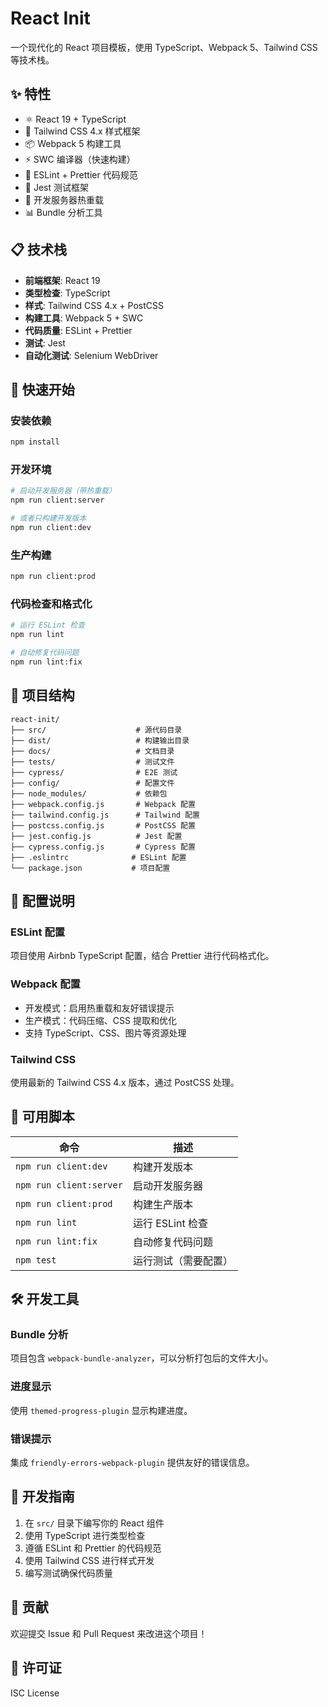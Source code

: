 # React Init

一个现代化的 React 项目模板，使用 TypeScript、Webpack 5、Tailwind CSS 等技术栈。

## ✨ 特性

- ⚛️ React 19 + TypeScript
- 🎨 Tailwind CSS 4.x 样式框架
- 📦 Webpack 5 构建工具
- ⚡ SWC 编译器（快速构建）
- 🔧 ESLint + Prettier 代码规范
- 🧪 Jest 测试框架
- 🚀 开发服务器热重载
- 📊 Bundle 分析工具

## 📋 技术栈

- **前端框架**: React 19
- **类型检查**: TypeScript
- **样式**: Tailwind CSS 4.x + PostCSS
- **构建工具**: Webpack 5 + SWC
- **代码质量**: ESLint + Prettier
- **测试**: Jest
- **自动化测试**: Selenium WebDriver

## 🚀 快速开始

### 安装依赖

```bash
npm install
```

### 开发环境

```bash
# 启动开发服务器（带热重载）
npm run client:server

# 或者只构建开发版本
npm run client:dev
```

### 生产构建

```bash
npm run client:prod
```

### 代码检查和格式化

```bash
# 运行 ESLint 检查
npm run lint

# 自动修复代码问题
npm run lint:fix
```

## 📁 项目结构

```
react-init/
├── src/                    # 源代码目录
├── dist/                   # 构建输出目录
├── docs/                   # 文档目录
├── tests/                  # 测试文件
├── cypress/                # E2E 测试
├── config/                 # 配置文件
├── node_modules/           # 依赖包
├── webpack.config.js       # Webpack 配置
├── tailwind.config.js      # Tailwind 配置
├── postcss.config.js       # PostCSS 配置
├── jest.config.js          # Jest 配置
├── cypress.config.js       # Cypress 配置
├── .eslintrc              # ESLint 配置
└── package.json           # 项目配置
```

## 🔧 配置说明

### ESLint 配置

项目使用 Airbnb TypeScript 配置，结合 Prettier 进行代码格式化。

### Webpack 配置

- 开发模式：启用热重载和友好错误提示
- 生产模式：代码压缩、CSS 提取和优化
- 支持 TypeScript、CSS、图片等资源处理

### Tailwind CSS

使用最新的 Tailwind CSS 4.x 版本，通过 PostCSS 处理。

## 📝 可用脚本

| 命令                    | 描述                 |
| ----------------------- | -------------------- |
| `npm run client:dev`    | 构建开发版本         |
| `npm run client:server` | 启动开发服务器       |
| `npm run client:prod`   | 构建生产版本         |
| `npm run lint`          | 运行 ESLint 检查     |
| `npm run lint:fix`      | 自动修复代码问题     |
| `npm test`              | 运行测试（需要配置） |

## 🛠️ 开发工具

### Bundle 分析

项目包含 `webpack-bundle-analyzer`，可以分析打包后的文件大小。

### 进度显示

使用 `themed-progress-plugin` 显示构建进度。

### 错误提示

集成 `friendly-errors-webpack-plugin` 提供友好的错误信息。

## 📖 开发指南

1. 在 `src/` 目录下编写你的 React 组件
2. 使用 TypeScript 进行类型检查
3. 遵循 ESLint 和 Prettier 的代码规范
4. 使用 Tailwind CSS 进行样式开发
5. 编写测试确保代码质量

## 🤝 贡献

欢迎提交 Issue 和 Pull Request 来改进这个项目！

## 📄 许可证

ISC License
